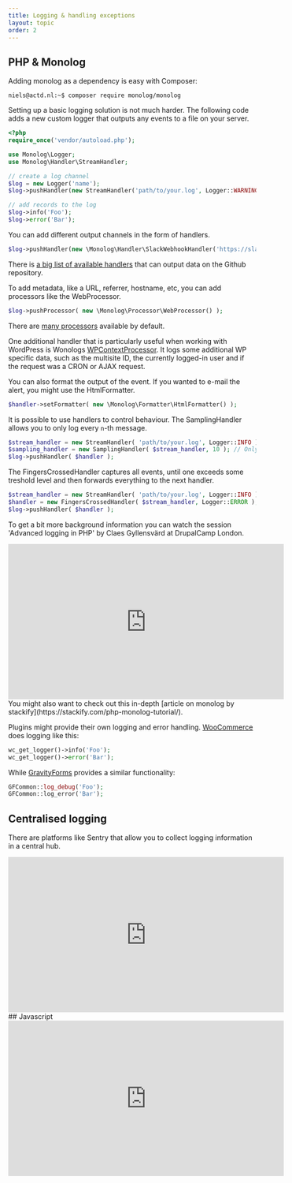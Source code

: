 ```yaml
---
title: Logging & handling exceptions
layout: topic
order: 2
---
```


## PHP & Monolog
Adding monolog as a dependency is easy with Composer:
```console
niels@actd.nl:~$ composer require monolog/monolog
```

Setting up a basic logging solution is not much harder. The following code adds a new custom logger that outputs any events to a file on your server.

```php
<?php
require_once('vendor/autoload.php');

use Monolog\Logger;
use Monolog\Handler\StreamHandler;

// create a log channel
$log = new Logger('name');
$log->pushHandler(new StreamHandler('path/to/your.log', Logger::WARNING));

// add records to the log
$log->info('Foo');
$log->error('Bar');
```

You can add different output channels in the form of handlers.

```php
$log->pushHandler(new \Monolog\Handler\SlackWebhookHandler('https://slack.com/SECRET'));
```

There is [a big list of available handlers](https://github.com/Seldaek/monolog/blob/master/doc/02-handlers-formatters-processors.md#handlers) that can output data on the Github repository.

To add metadata, like a URL, referrer, hostname, etc, you can add processors like the WebProcessor.

```php
$log->pushProcessor( new \Monolog\Processor\WebProcessor() );
```

There are [many processors](https://github.com/Seldaek/monolog/blob/master/doc/02-handlers-formatters-processors.md#formatters) available by default.

One additional handler that is particularly useful when working with WordPress is Wonologs [WPContextProcessor](https://github.com/inpsyde/Wonolog/blob/master/src/Processor/WpContextProcessor.php). It logs some additional WP specific data, such as the multisite ID, the currently logged-in user and if the request was a CRON or AJAX request.


You can also format the output of the event. If you wanted to e-mail the alert, you might use the HtmlFormatter.

```php
$handler->setFormatter( new \Monolog\Formatter\HtmlFormatter() );
```

It is possible to use handlers to control behaviour. The SamplingHandler allows you to only log every `n`-th message.

```php
$stream_handler = new StreamHandler( 'path/to/your.log', Logger::INFO );
$sampling_handler = new SamplingHandler( $stream_handler, 10 ); // Only 1 in 10 messages goes to the stream handler.
$log->pushHandler( $handler );
```

The FingersCrossedHandler captures all events, until one exceeds some treshold level and then forwards everything to the next handler.

```php
$stream_handler = new StreamHandler( 'path/to/your.log', Logger::INFO );
$handler = new FingersCrossedHandler( $stream_handler, Logger::ERROR );
$log->pushHandler( $handler );
```

To get a bit more background information you can watch the session 'Advanced logging in PHP' by Claes Gyllensvärd at DrupalCamp London.

<iframe width="560" height="315" src="https://www.youtube-nocookie.com/embed/aZ_9PuHemBk" frameborder="0" allow="accelerometer; autoplay; encrypted-media; gyroscope; picture-in-picture" allowfullscreen></iframe>

<br/>
You might also want to check out this in-depth [article on monolog by stackify](https://stackify.com/php-monolog-tutorial/).

Plugins might provide their own logging and error handling. [WooCommerce](https://woocommerce.wordpress.com/2017/01/26/improved-logging-in-woocommerce-2-7/) does logging like this:

```php
wc_get_logger()->info('Foo');
wc_get_logger()->error('Bar');
```

While [GravityForms](https://docs.gravityforms.com/custom-logging-statements/) provides a similar functionality:

```php
GFCommon::log_debug('Foo');
GFCommon::log_error('Bar');
```

## Centralised logging

There are platforms like Sentry that allow you to collect logging information in a central hub.

<iframe width="560" height="315" src="https://www.youtube-nocookie.com/embed/3yXtXnjoIpY" frameborder="0" allow="accelerometer; autoplay; encrypted-media; gyroscope; picture-in-picture" allowfullscreen></iframe>

<br />
## Javascript

<iframe width="560" height="315" src="https://www.youtube-nocookie.com/embed/DIzJC8wRp-s" frameborder="0" allow="accelerometer; autoplay; encrypted-media; gyroscope; picture-in-picture" allowfullscreen></iframe>
